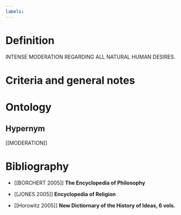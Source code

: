 ```yaml
---
labels: 
---
```


# Definition
INTENSE MODERATION REGARDING ALL NATURAL HUMAN DESIRES.
# Criteria and general notes
# Ontology

## Hypernym
[[MODERATION]]
# Bibliography
- [[BORCHERT 2005]]
**The Encyclopedia of Philosophy** 

- [[JONES 2005]]
**Encyclopedia of Religion** 

- [[Horowitz 2005]]
**New Dictiornary of the History of Ideas, 6 vols.** 
